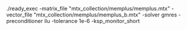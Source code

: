 ./ready_exec -matrix_file "mtx_collection/memplus/memplus.mtx" -vector_file "mtx_collection/memplus/memplus_b.mtx" -solver gmres -preconditioner ilu -tolerance 1e-6 -ksp_monitor_short 


[1]:http://math.nist.gov/MatrixMarket/
[2]:http://www.cise.ufl.edu/research/sparse/matrices/
[3]:http://www.mcs.anl.gov/petsc/
